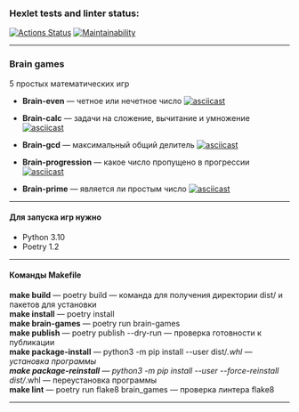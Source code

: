 ### Hexlet tests and linter status:
[![Actions Status](https://github.com/Konst-Pav/python-project-49/workflows/hexlet-check/badge.svg)](https://github.com/Konst-Pav/python-project-49/actions)    [![Maintainability](https://api.codeclimate.com/v1/badges/0db0ca962bd1856f5413/maintainability)](https://codeclimate.com/github/Konst-Pav/python-project-49/maintainability)

____

### **Brain games**
5 простых математических игр
- **Brain-even** — четное или нечетное число
[![asciicast](https://asciinema.org/a/ZNEnQUXCY7oPWlsWVYh9XPHeM.svg)](https://asciinema.org/a/ZNEnQUXCY7oPWlsWVYh9XPHeM)

- **Brain-calc** — задачи на сложение, вычитание и умножение
[![asciicast](https://asciinema.org/a/9HSfIGzHDuXDva8DL7zP4ohPf.svg)](https://asciinema.org/a/9HSfIGzHDuXDva8DL7zP4ohPf)

- **Brain-gcd** — максимальный общий делитель
[![asciicast](https://asciinema.org/a/ZfY8Mrd2SliIRvYL78eJiBBip.svg)](https://asciinema.org/a/ZfY8Mrd2SliIRvYL78eJiBBip)

- **Brain-progression** — какое число пропущено в прогрессии
[![asciicast](https://asciinema.org/a/mXJS98uV5Unevl2p1eIiOBDB3.svg)](https://asciinema.org/a/mXJS98uV5Unevl2p1eIiOBDB3)

- **Brain-prime** — является ли простым число
[![asciicast](https://asciinema.org/a/XRMk73I0xaAPB3eAErs1XBMgX.svg)](https://asciinema.org/a/XRMk73I0xaAPB3eAErs1XBMgX)


____
#### Для запуска игр нужно
- Python 3.10
- Poetry 1.2
____
#### Команды Makefile
**make build** — poetry build — команда для получения директории dist/ и пакетов для установки  
**make install** — poetry install  
**make brain-games** — poetry run brain-games  
**make publish** — poetry publish --dry-run — проверка готовности к публикации  
**make package-install** — python3 -m pip install --user dist/*.whl — установка программы  
**make package-reinstall** — python3 -m pip install --user --force-reinstall dist/*.whl — переустановка программы  
**make lint** — poetry run flake8 brain_games — проверка линтера flake8 
____
